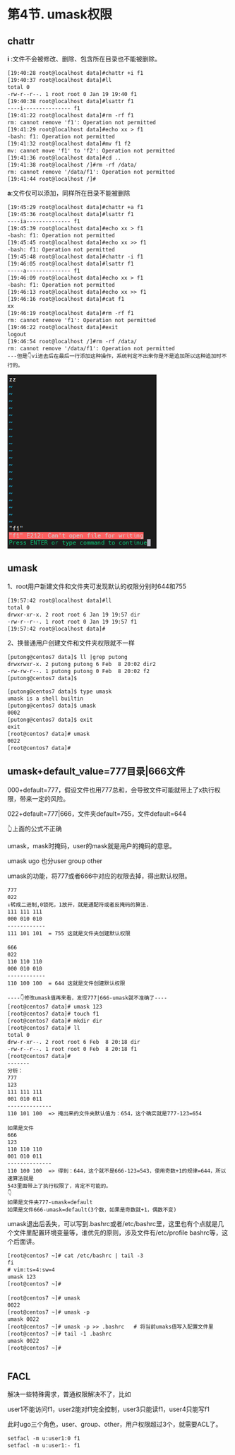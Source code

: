 # 第4节. umask权限

## chattr

**i** :文件不会被修改、删除、包含所在目录也不能被删除。

```
[19:40:28 root@localhost data]#chattr +i f1
[19:40:37 root@localhost data]#ll
total 0
-rw-r--r--. 1 root root 0 Jan 19 19:40 f1
[19:40:38 root@localhost data]#lsattr f1
----i--------------- f1
[19:41:22 root@localhost data]#rm -rf f1
rm: cannot remove 'f1': Operation not permitted
[19:41:29 root@localhost data]#echo xx > f1
-bash: f1: Operation not permitted
[19:41:32 root@localhost data]#mv f1 f2
mv: cannot move 'f1' to 'f2': Operation not permitted
[19:41:36 root@localhost data]#cd ..
[19:41:38 root@localhost /]#rm -rf /data/
rm: cannot remove '/data/f1': Operation not permitted
[19:41:44 root@localhost /]#
```

**a**:文件仅可以添加，同样所在目录不能被删除

```
[19:45:29 root@localhost data]#chattr +a f1
[19:45:36 root@localhost data]#lsattr f1
----ia-------------- f1
[19:45:39 root@localhost data]#echo xx > f1
-bash: f1: Operation not permitted
[19:45:45 root@localhost data]#echo xx >> f1
-bash: f1: Operation not permitted
[19:45:48 root@localhost data]#chattr -i f1
[19:46:05 root@localhost data]#lsattr f1
-----a-------------- f1
[19:46:09 root@localhost data]#echo xx > f1
-bash: f1: Operation not permitted
[19:46:13 root@localhost data]#echo xx >> f1
[19:46:16 root@localhost data]#cat f1
xx
[19:46:19 root@localhost data]#rm -rf f1
rm: cannot remove 'f1': Operation not permitted
[19:46:22 root@localhost data]#exit
logout
[19:46:54 root@localhost /]#rm -rf /data/
rm: cannot remove '/data/f1': Operation not permitted
---但是👇vi进去后在最后一行添加这种操作，系统判定不出来你是不是追加所以这种追加时不行的。
```

<img src="4-umask权限.assets/image-20220119195019714.png" alt="image-20220119195019714" style="zoom:67%;" /> 



## umask

1、root用户新建文件和文件夹可发现默认的权限分别时644和755

```
[19:57:42 root@localhost data]#ll
total 0
drwxr-xr-x. 2 root root 6 Jan 19 19:57 dir
-rw-r--r--. 1 root root 0 Jan 19 19:57 f1
[19:57:42 root@localhost data]#

```

2、换普通用户创建文件和文件夹权限就不一样

```
[putong@centos7 data]$ ll |grep putong
drwxrwxr-x. 2 putong putong 6 Feb  8 20:02 dir2
-rw-rw-r--. 1 putong putong 0 Feb  8 20:02 f2
[putong@centos7 data]$

```



```
[putong@centos7 data]$ type umask
umask is a shell builtin
[putong@centos7 data]$ umask
0002
[putong@centos7 data]$ exit
exit
[root@centos7 data]# umask
0022
[root@centos7 data]#

```

## umask+default_value=777目录|666文件

000+default=777，假设文件也用777总和，会导致文件可能就带上了x执行权限，带来一定的风险。

022+default=777|666，文件夹default=755，文件default=644

👆上面的公式不正确

umask，mask时掩码，user的mask就是用户的掩码的意思。



umask ugo   也分user group other

umask的功能，将777或者666中对应的权限去掉，得出默认权限。

```
777
022
↓转成二进制,0锁死，1放开，就是通配符或者反掩码的算法.
111 111 111
000 010 010
------------
111 101 101  = 755 这就是文件夹创建默认权限

666
022
110 110 110
000 010 010
------------
110 100 100  = 644 这就是文件创建默认权限

----👇修改umask值再来看，发现777|666-umask就不准确了----
[root@centos7 data]# umask 123
[root@centos7 data]# touch f1
[root@centos7 data]# mkdir dir
[root@centos7 data]# ll
total 0
drw-r-xr--. 2 root root 6 Feb  8 20:18 dir
-rw-r--r--. 1 root root 0 Feb  8 20:18 f1
[root@centos7 data]#
-------
分析：
777
123
111 111 111
001 010 011
--------------
110 101 100  => 掩出来的文件夹默认值为：654，这个确实就是777-123=654

如果是文件
666
123
110 110 110
001 010 011
--------------
110 100 100  => 得到：644，这个就不是666-123=543，使用奇数+1的规律=644，所以速算法就是
543里面带上了执行权限了，肯定不可能的。
👇
如果是文件夹777-umask=default
如果是文件666-umask=default(3个数，如果是奇数就+1，偶数不变)
```

umask退出后丢失，可以写到.bashrc或者/etc/bashrc里，这里也有个点就是几个文件里配置环境变量等，谁优先的原则，涉及文件有/etc/profile  bashrc等，这个后面讲。

```
[root@centos7 ~]# cat /etc/bashrc | tail -3
fi
# vim:ts=4:sw=4
umask 123
[root@centos7 ~]#

[root@centos7 ~]# umask
0022
[root@centos7 ~]# umask -p
umask 0022
[root@centos7 ~]# umask -p >> .bashrc	# 将当前umaks值写入配置文件里
[root@centos7 ~]# tail -1 .bashrc
umask 0022
[root@centos7 ~]#


```

## FACL

解决一些特殊需求，普通权限解决不了，比如

user1不能访问f1，user2能对f1完全控制，user3只能读f1，user4只能写f1

此时ugo三个角色，user、group、other，用户权限超过3个，就需要ACL了。 

```
setfacl -m u:user1:0 f1
setfacl -m u:user1:- f1
```

